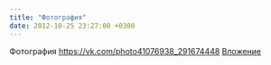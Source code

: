 ```yaml
---
title: "Фотография"
date: 2012-10-25 23:27:00 +0300
---
```


Фотография
<a class="vk-attach" href="https://vk.com/photo41076938_291674448">https://vk.com/photo41076938_291674448</a>
<a class="vk-attach" href="https://vk.com/photo41076938_291674448">Вложение</a>
